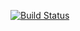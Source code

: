 [![Build Status](https://travis-ci.org/ndoum/CSE110Week5Lab.svg?branch=master)](https://travis-ci.org/ndoum/CSE110Week5Lab)
